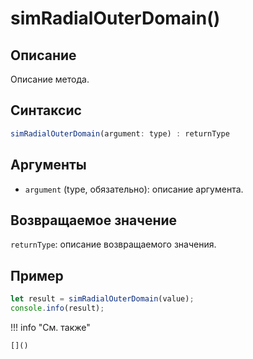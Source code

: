 # simRadialOuterDomain()

## Описание
Описание метода.

## Синтаксис
```javascript
simRadialOuterDomain(argument: type) : returnType
```

## Аргументы
- `argument` (type, обязательно): описание аргумента.

## Возвращаемое значение
`returnType`: описание возвращаемого значения.

## Пример
```javascript linenums="1"
let result = simRadialOuterDomain(value);
console.info(result);
```

!!! info "См. также"

    []()


